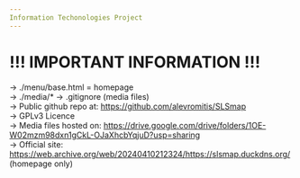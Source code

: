 ```yaml
---
Information Techonologies Project
---
```

!!! IMPORTANT INFORMATION !!!  
===
  -> ./menu/base.html = homepage  
  -> ./media/* -> .gitignore (media files)  
  -> Public github repo at: https://github.com/alevromitis/SLSmap  
  -> GPLv3 Licence  
  -> Media files hosted on: https://drive.google.com/drive/folders/1OE-W02mzm98dxn1gCkL-OJaXhcbYqjuD?usp=sharing  
  -> Official site: https://web.archive.org/web/20240410212324/https://slsmap.duckdns.org/ (homepage only)
  
